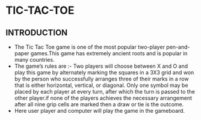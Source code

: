 # **TIC-TAC-TOE**

## INTRODUCTION

- The Tic Tac Toe game is one of the most popular two-player pen-and-paper games.This game has extremely ancient roots and is popular in many countries.
- The game’s rules are :- 
Two players will choose between X and O and play this game by alternately marking the squares in a 3X3 grid and won by the person who successfully arranges three of     their marks in a row that is either horizontal, vertical, or diagonal. Only one symbol may be placed by each player at every turn, after which the turn is passed to     the other player.if none of the players achieves the necessary arrangement after all nine grip cells are marked then a draw or tie is the outcome.
- Here user player and computer will play the game in the gameboard.


